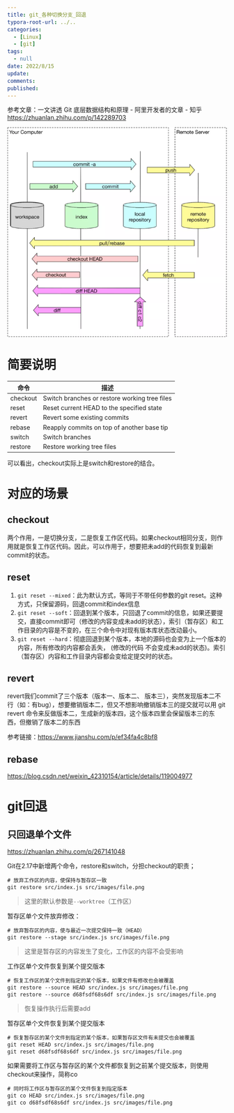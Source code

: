 ```yaml
---
title: git_各种切换分支_回退
typora-root-url: ../..
categories:
  - [Linux]
  - [git]
tags:
  - null 
date: 2022/8/15
update:
comments:
published:
---
```


参考文章：一文讲透 Git 底层数据结构和原理 - 阿里开发者的文章 - 知乎 https://zhuanlan.zhihu.com/p/142289703

![image-20220815154815483](../../images/Linux_git_add/image-20220815154815483.png)

# 简要说明

| 命令     | 描述                                          |
| -------- | --------------------------------------------- |
| checkout | Switch branches or restore working tree files |
| reset    | Reset current HEAD to the specified state     |
| revert   | Revert some existing commits                  |
| rebase   | Reapply commits on top of another base tip    |
| switch   | Switch branches                               |
| restore  | Restore working tree files                    |

可以看出，checkout实际上是switch和restore的结合。

# 对应的场景

## checkout

两个作用，一是切换分支，二是恢复工作区代码。如果checkout相同分支，则作用就是恢复工作区代码。因此，可以作用于，想要把未add的代码恢复到最新commit的状态。

## reset

1. `git reset --mixed`：此为默认方式，等同于不带任何参数的git reset。这种方式，只保留源码，回退commit和index信息
2. `git reset --soft`：回退到某个版本，只回退了commit的信息，如果还要提交，直接commit即可（修改的内容变成未add的状态），索引（暂存区）和工作目录的内容是不变的，在三个命令中对现有版本库状态改动最小。
3. `git reset --hard`：彻底回退到某个版本，本地的源码也会变为上一个版本的内容，所有修改的内容都会丢失， (修改的代码 不会变成未add的状态)。索引（暂存区）内容和工作目录内容都会变给定提交时的状态。

## revert

revert我们commit了三个版本（版本一、版本二、 版本三），突然发现版本二不行（如：有bug），想要撤销版本二，但又不想影响撤销版本三的提交就可以用 git revert 命令来反做版本二，生成新的版本四，这个版本四里会保留版本三的东西，但撤销了版本二的东西

参考链接：https://www.jianshu.com/p/ef34fa4c8bf8

## rebase

https://blog.csdn.net/weixin_42310154/article/details/119004977

# git回退

## 只回退单个文件

https://zhuanlan.zhihu.com/p/267141048

Git在2.17中新增两个命令，restore和switch，分担checkout的职责；

```
# 放弃工作区的内容，使保持与暂存区一致
git restore src/index.js src/images/file.png
```

> 这里的默认参数是`--worktree`（工作区）

暂存区单个文件放弃修改：

```
# 放弃暂存区的内容，使与最近一次提交保持一致（HEAD）
git restore --stage src/index.js src/images/file.png
```

> 这里是暂存区的内容发生了变化，工作区的内容不会受影响

工作区单个文件恢复到某个提交版本

```
# 恢复工作区的某个文件到指定的某个版本，如果文件有修改也会被覆盖
git restore --source HEAD src/index.js src/images/file.png
git restore --source d68fsdf68s6df src/index.js src/images/file.png
```

> 恢复操作执行后需要add

暂存区单个文件恢复到某个提交版本

```
# 恢复暂存区的某个文件到指定的某个版本，如果暂存区文件有未提交也会被覆盖
git reset HEAD src/index.js src/images/file.png
git reset d68fsdf68s6df src/index.js src/images/file.png
```

如果需要将工作区与暂存区的某个文件都恢复到之前某个提交版本，则使用checkout来操作，简称co

```
# 同时将工作区与暂存区的某个文件恢复到指定版本
git co HEAD src/index.js src/images/file.png
git co d68fsdf68s6df src/index.js src/images/file.png
```

